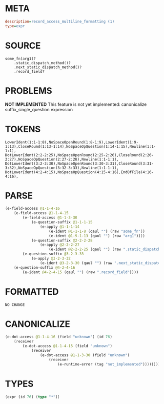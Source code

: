 # META
~~~ini
description=record_access_multiline_formatting (1)
type=expr
~~~
# SOURCE
~~~roc
some_fn(arg1)?
	.static_dispatch_method()?
	.next_static_dispatch_method()?
	.record_field?
~~~
# PROBLEMS
**NOT IMPLEMENTED**
This feature is not yet implemented: canonicalize suffix_single_question expression

# TOKENS
~~~zig
LowerIdent(1:1-1:8),NoSpaceOpenRound(1:8-1:9),LowerIdent(1:9-1:13),CloseRound(1:13-1:14),NoSpaceOpQuestion(1:14-1:15),Newline(1:1-1:1),
DotLowerIdent(2:2-2:25),NoSpaceOpenRound(2:25-2:26),CloseRound(2:26-2:27),NoSpaceOpQuestion(2:27-2:28),Newline(1:1-1:1),
DotLowerIdent(3:2-3:30),NoSpaceOpenRound(3:30-3:31),CloseRound(3:31-3:32),NoSpaceOpQuestion(3:32-3:33),Newline(1:1-1:1),
DotLowerIdent(4:2-4:15),NoSpaceOpQuestion(4:15-4:16),EndOfFile(4:16-4:16),
~~~
# PARSE
~~~clojure
(e-field-access @1-1-4-16
	(e-field-access @1-1-4-15
		(e-field-access @1-1-3-30
			(e-question-suffix @1-1-1-15
				(e-apply @1-1-1-14
					(e-ident @1-1-1-8 (qaul "") (raw "some_fn"))
					(e-ident @1-9-1-13 (qaul "") (raw "arg1"))))
			(e-question-suffix @2-2-2-28
				(e-apply @2-2-2-27
					(e-ident @2-2-2-25 (qaul "") (raw ".static_dispatch_method")))))
		(e-question-suffix @3-2-3-33
			(e-apply @3-2-3-32
				(e-ident @3-2-3-30 (qaul "") (raw ".next_static_dispatch_method")))))
	(e-question-suffix @4-2-4-16
		(e-ident @4-2-4-15 (qaul "") (raw ".record_field"))))
~~~
# FORMATTED
~~~roc
NO CHANGE
~~~
# CANONICALIZE
~~~clojure
(e-dot-access @1-1-4-16 (field "unknown") (id 76)
	(receiver
		(e-dot-access @1-1-4-15 (field "unknown")
			(receiver
				(e-dot-access @1-1-3-30 (field "unknown")
					(receiver
						(e-runtime-error (tag "not_implemented"))))))))
~~~
# TYPES
~~~clojure
(expr (id 76) (type "*"))
~~~